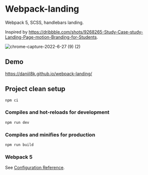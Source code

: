 # Webpack-landing
Webpack 5, SCSS, handlebars landing.

Inspired by https://dribbble.com/shots/9268265-Study-Case-study-Landing-Page-motion-Branding-for-Students.

![chrome-capture-2022-6-27 (9) (2)](https://user-images.githubusercontent.com/93822098/181275965-4ee34b08-4504-49e2-9003-0df014a96abf.gif)

## Demo
https://daniil8k.github.io/webpack-landing/

## Project clean setup
```
npm ci
```

### Compiles and hot-reloads for development
```
npm run dev
```

### Compiles and minifies for production
```
npm run build
```

### Webpack 5
See [Configuration Reference](https://webpack.js.org/concepts/).
